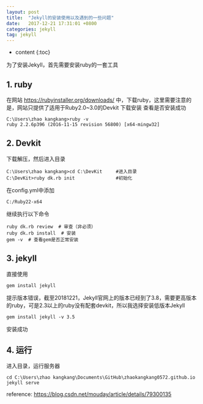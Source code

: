 ```yaml
---
layout: post
title:  "Jekyll的安装使用以及遇到的一些问题"
date:   2017-12-21 17:31:01 +0800
categories: jekyll
tag: jekyll
---
```


* content
{:toc}


为了安装Jekyll，首先需要安装ruby的一套工具

## 1. ruby
在网站 https://rubyinstaller.org/downloads/ 中，下载ruby，这里需要注意的是，网站只提供了适用于Ruby2.0~3.0的Devkit
下载安装
查看是否安装成功
```
C:\Users\zhao kangkang>ruby -v
ruby 2.2.6p396 (2016-11-15 revision 56800) [x64-mingw32]
```
## 2. Devkit
下载解压，然后进入目录

```
C:\Users\zhao kangkang>cd C:\DevKit     #进入目录
C:\DevKit>ruby dk.rb init               #初始化
```
在config.yml中添加
```
C:/Ruby22-x64
```
继续执行以下命令
```
ruby dk.rb review  # 审查（非必须）
ruby dk.rb install  # 安装
gem -v  # 查看gem是否正常安装
```

## 3. jekyll
直接使用
```
gem install jekyll
```
提示版本错误，截至20181221，Jekyll官网上的版本已经到了3.8，需要更高版本
的ruby，可是2.3以上的ruby没有配套devkit，所以我选择安装低版本Jekyll

```
gem install jekyll -v 3.5
```
安装成功
## 4. 运行
进入目录，运行服务器
```
cd C:\Users\zhao kangkang\Documents\GitHub\zhaokangkang0572.github.io
jekyll serve
```

reference:
https://blog.csdn.net/mouday/article/details/79300135
